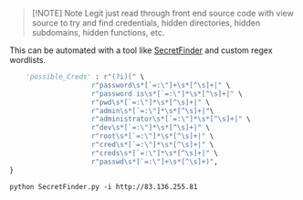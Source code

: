 
> [!NOTE] Note
> Legit just read through front end source code with view source to try and find credentials, hidden directories, hidden subdomains, hidden functions, etc.

This can be automated with a tool like [SecretFinder](https://github.com/m4ll0k/SecretFinder) and custom regex wordlists.
```python
    'possible_Creds' : r"(?i)(" \
                    r"password\s*[`=:\"]+\s*[^\s]+|" \
                    r"password is\s*[`=:\"]*\s*[^\s]+|" \
                    r"pwd\s*[`=:\"]*\s*[^\s]+|" \
                    r"admin\s*[`=:\"]*\s*[^\s]+|"\
                    r"administrator\s*[`=:\"]*\s*[^\s]+|" \
                    r"dev\s*[`=:\"]*\s*[^\s]+|" \
                    r"root\s*[`=:\"]*\s*[^\s]+|" \
                    r"cred\s*[`=:\"]*\s*[^\s]+|" \
                    r"creds\s*[`=:\"]*\s*[^\s]+|" \
                    r"passwd\s*[`=:\"]+\s*[^\s]+)",
}
```

```shell
python SecretFinder.py -i http://83.136.255.81
```

